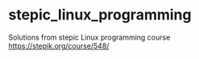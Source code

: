 # stepic_linux_programming
Solutions from stepic Linux programming course https://stepik.org/course/548/
